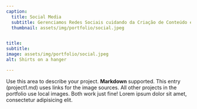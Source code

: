 ```yaml
---
caption:
  title: Social Media
  subtitle: Gerenciamos Redes Sociais cuidando da Criação de Conteúdo e do Agendamento de Post.
  thumbnail: assets/img/portfolio/social.jpeg


title: 
subtitle: 
image: assets/img/portfolio/social.jpeg
alt: Shirts on a hanger

---
```




Use this area to describe your project. **Markdown** supported. This entry (project1.md) uses links for the image sources. All other projects in the portfolio use local images. Both work just fine! Lorem ipsum dolor sit amet, consectetur adipisicing elit.

